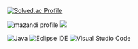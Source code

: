 [![Solved.ac Profile](http://mazassumnida.wtf/api/v2/generate_badge?boj=tmdsid0905)](https://solved.ac/tmdsid0905/)

![mazandi profile](http://mazandi.herokuapp.com/api?handle={handle}&theme=warm)
<img src="http://mazandi.herokuapp.com/api?handle={handle}&theme=warm"/>


![Java](https://img.shields.io/badge/Java-007396.svg?&style=for-the-badge&logo=Java&logoColor=white)
![Eclipse IDE](https://img.shields.io/badge/Eclipse%20IDE-2C2255.svg?&style=for-the-badge&logo=Eclipse%20IDE&logoColor=white)
![Visual Studio Code](https://img.shields.io/badge/Visual%20Studio%20Code-007ACC.svg?&style=for-the-badge&logo=Visual%20Studio%20Code&logoColor=white)
